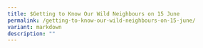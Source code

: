 ```yaml
---
title: $Getting to Know Our Wild Neighbours on 15 June
permalink: /getting-to-know-our-wild-neighbours-on-15-june/
variant: markdown
description: ""
---
```


